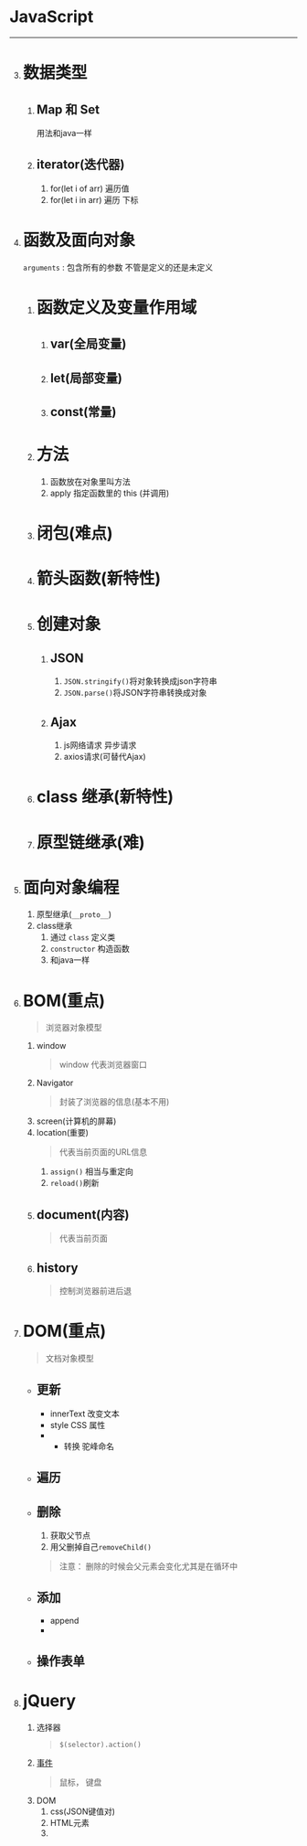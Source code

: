# JavaScript
---

3. # 数据类型
    1. ## Map 和 Set
        用法和java一样
    2. ##   iterator(迭代器)
        1. for(let i of arr) 遍历值
        2. for(let i in arr) 遍历 下标
4. # 函数及面向对象
    `arguments` : 包含所有的参数 不管是定义的还是未定义
    1. # 函数定义及变量作用域
        1. ## var(全局变量)
        2. ## let(局部变量)
        3. ## const(常量)
    2. # 方法
        1. 函数放在对象里叫方法
        2. apply 指定函数里的 this (并调用)
    3. # 闭包(难点)
    4. # 箭头函数(新特性)
    5. # 创建对象
        1.  ## JSON
            1. `JSON.stringify()`将对象转换成json字符串
            2. `JSON.parse()`将JSON字符串转换成对象
        2. ## Ajax
            1. js网络请求 异步请求
            2. axios请求(可替代Ajax)
    6. # class 继承(新特性)
    7. # 原型链继承(难)
5. # 面向对象编程
    1. 原型继承(`__proto__`)
    2. class继承
        1. 通过 `class` 定义类
        2. `constructor` 构造函数
        3. 和java一样
6. # BOM(重点)
    >  浏览器对象模型
    1.  window
        >  window 代表浏览器窗口
    2.  Navigator
        >  封装了浏览器的信息(基本不用)
    3.  screen(计算机的屏幕)
    4.  location(重要)
        >代表当前页面的URL信息
        1. `assign()` 相当与重定向
        2. `reload()`刷新
    5. ## document(内容)
        > 代表当前页面
    6. ## history
        > 控制浏览器前进后退  
7. # DOM(重点)
    > 文档对象模型
    * ## 更新
        * innerText 改变文本
        * style CSS 属性
        * - 转换 驼峰命名
    * ## 遍历
    * ## 删除
        1. 获取父节点
        2. 用父删掉自己`removeChild()`
        > 注意： 删除的时候会父元素会变化尤其是在循环中
    * ## 添加
        * append
        * 
    * ## 操作表单
8. # jQuery
    1. 选择器
        > `$(selector).action()`
    2. [事件](https://www.runoob.com/jquery/jquery-events.html)
        > 鼠标， 键盘
    3. DOM
        1. css(JSON键值对)
        2. HTML元素
        3. 